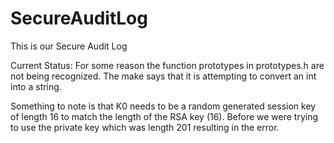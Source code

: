 # SecureAuditLog

This is our Secure Audit Log

Current Status:
For some reason the function prototypes in prototypes.h are not being recognized.
The make says that it is attempting to convert an int into a string.

Something to note is that K0 needs to be a random generated session key of length 16
to match the length of the RSA key (16). Before we were trying to use the private key
which was length 201 resulting in the error.